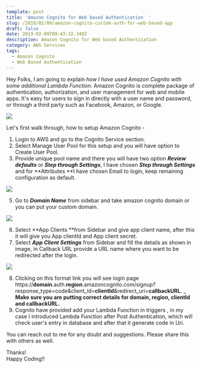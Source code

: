 ```yaml
---
template: post
title: 'Amazon Cognito for Web based Authentication  '
slug: /2019/02/09/amazon-cognito-custom-auth-for-web-based-app
draft: false
date: 2019-02-09T09:43:32.340Z
description: Amazon Cognito for Web based Authentication
category: AWS Services
tags:
  - Amazon Cognito
  - Web Based Authentication
---
```

Hey Folks, I am going to explain _how I have used Amazon Cognito  with some additional Lambda Function_. Amazon Cognito is complete package of authentication, authorization, and user management for web and mobile apps. It's easy for users to sign in directly with a user name and password, or through a third party such as Facebook, Amazon, or Google.

![](/media/screen-shot-2019-02-09-at-3.56.13-pm.png)

Let's first walk through, how to setup Amazon Cognito - 

1. Login to AWS and go to the Cognito Service section.
2. Select Manage User Pool for this setup and you will have option to Create User Pool.
3. Provide unique pool name and there you will have two option _**Review defaults**_ or _**Step through Settings**_, I have chosen _**Step through Settings**_ and for **Attributes **I have chosen Email to login, keep remaining configuration as default.

![](/media/screen-shot-2019-02-09-at-4.29.34-pm.png)

5. Go to **_Domain Name_** from sidebar and take amazon cognito domain or you can put your custom domain.

![](/media/screen-shot-2019-02-09-at-4.10.42-pm.png)

6. Select **App Clients **from Sidebar and give app client name, after this it will give you App clientId and App client secret.
7. Select **_App Client Settings_** from Sidebar and fill the details as shown in image, in Callback URL provide a URL name where you want to be redirected after the login. 

![](/media/screen-shot-2019-02-09-at-4.17.32-pm.png)

8. Clicking on this format link you will see login page https://**domain**.auth.**region**.amazoncognito.com/signup?response_type=code&client_id=**clientId**&redirect_uri=**callbackURL**. _\
   **Make sure you are putting correct details for domain, region, clientId and callbackURL.**
9. Cognito have provided add your Lambda Function in triggers , in my case I introduced Lambda Function after Post Authentication, which will check user's entry in database and after that it generate code in Uri.

You can reach out to me for any doubt and suggestions. Please share this with others as well.

Thanks!\
Happy Coding!!
